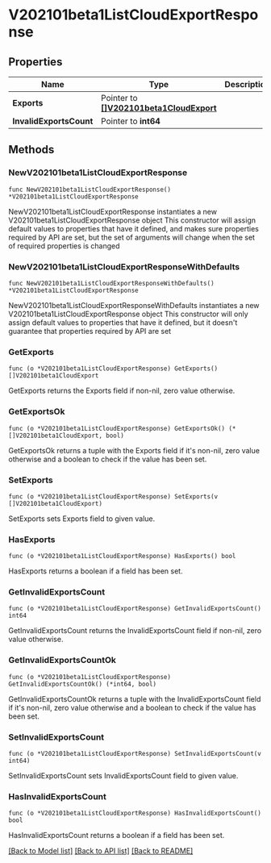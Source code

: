 # V202101beta1ListCloudExportResponse

## Properties

Name | Type | Description | Notes
------------ | ------------- | ------------- | -------------
**Exports** | Pointer to [**[]V202101beta1CloudExport**](V202101beta1CloudExport.md) |  | [optional] 
**InvalidExportsCount** | Pointer to **int64** |  | [optional] 

## Methods

### NewV202101beta1ListCloudExportResponse

`func NewV202101beta1ListCloudExportResponse() *V202101beta1ListCloudExportResponse`

NewV202101beta1ListCloudExportResponse instantiates a new V202101beta1ListCloudExportResponse object
This constructor will assign default values to properties that have it defined,
and makes sure properties required by API are set, but the set of arguments
will change when the set of required properties is changed

### NewV202101beta1ListCloudExportResponseWithDefaults

`func NewV202101beta1ListCloudExportResponseWithDefaults() *V202101beta1ListCloudExportResponse`

NewV202101beta1ListCloudExportResponseWithDefaults instantiates a new V202101beta1ListCloudExportResponse object
This constructor will only assign default values to properties that have it defined,
but it doesn't guarantee that properties required by API are set

### GetExports

`func (o *V202101beta1ListCloudExportResponse) GetExports() []V202101beta1CloudExport`

GetExports returns the Exports field if non-nil, zero value otherwise.

### GetExportsOk

`func (o *V202101beta1ListCloudExportResponse) GetExportsOk() (*[]V202101beta1CloudExport, bool)`

GetExportsOk returns a tuple with the Exports field if it's non-nil, zero value otherwise
and a boolean to check if the value has been set.

### SetExports

`func (o *V202101beta1ListCloudExportResponse) SetExports(v []V202101beta1CloudExport)`

SetExports sets Exports field to given value.

### HasExports

`func (o *V202101beta1ListCloudExportResponse) HasExports() bool`

HasExports returns a boolean if a field has been set.

### GetInvalidExportsCount

`func (o *V202101beta1ListCloudExportResponse) GetInvalidExportsCount() int64`

GetInvalidExportsCount returns the InvalidExportsCount field if non-nil, zero value otherwise.

### GetInvalidExportsCountOk

`func (o *V202101beta1ListCloudExportResponse) GetInvalidExportsCountOk() (*int64, bool)`

GetInvalidExportsCountOk returns a tuple with the InvalidExportsCount field if it's non-nil, zero value otherwise
and a boolean to check if the value has been set.

### SetInvalidExportsCount

`func (o *V202101beta1ListCloudExportResponse) SetInvalidExportsCount(v int64)`

SetInvalidExportsCount sets InvalidExportsCount field to given value.

### HasInvalidExportsCount

`func (o *V202101beta1ListCloudExportResponse) HasInvalidExportsCount() bool`

HasInvalidExportsCount returns a boolean if a field has been set.


[[Back to Model list]](../README.md#documentation-for-models) [[Back to API list]](../README.md#documentation-for-api-endpoints) [[Back to README]](../README.md)



